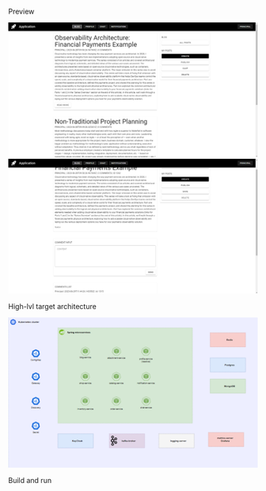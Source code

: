 
Preview

![2023-06-30_12-27-07.png](documentation%2F2023-06-30_12-27-07.png)
![2023-06-30_12-27-55.png](documentation%2F2023-06-30_12-27-55.png)





High-lvl target architecture






![img.png](documentation/img.png)


Build and run
